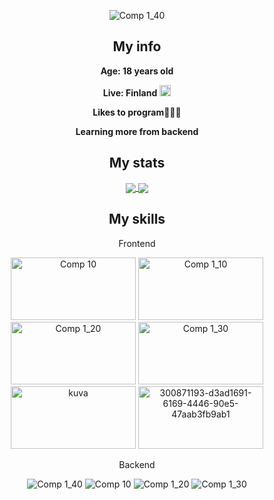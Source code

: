 <div align="center">

![Comp 1_40](https://user-images.githubusercontent.com/88773115/197396593-3171a958-78f0-4b59-9923-4d635a4f41b5.png)

## My info

**Age: 18 years old**

**Live: Finland**
<img src="https://user-images.githubusercontent.com/88773115/197399219-28db895a-b377-4668-b5f1-d2ed4614fa3a.png" width="18" height="18">

**Likes to program👨🏾‍💻**

**Learning more from backend**


## My stats

<a href="https://github.com/Hakkerikakkeri">
  <img align="center" src="https://github-readme-stats.vercel.app/api/top-langs/?username=Hakkerikakkeri&tex&title_color=ffffff&text_color=c9cacc&icon_color=3D76AA&bg_color=121212&langs_count=3" />
</a>
<a href="https://github.com/Hakkerikakkeri">
  <img align="center" src="https://github-readme-stats.vercel.app/api?username=Hakkerikakkeri&show_icons=true&line_height=27&count_private=true&title_color=ffffff&text_color=c9cacc&icon_color=3D76AA&bg_color=121212"/>
</a>

## My skills

<p>Frontend</p>

<img src="https://user-images.githubusercontent.com/88773115/197390299-2499ca0d-a585-4b6b-b952-a689357c6905.png" alt="Comp 10" width="200" height="100">
<img src="https://user-images.githubusercontent.com/88773115/197390495-d169e38b-5424-499a-bd57-66042b4487b0.png" alt="Comp 1_10" width="200" height="100">
<img src="https://user-images.githubusercontent.com/88773115/197390610-a999233b-cbb6-4aa6-aced-934ca69e9081.png" alt="Comp 1_20" width="200" height="100">
<img src="https://user-images.githubusercontent.com/88773115/197390880-d4dfa4bf-9e0f-43aa-a721-74f1f6200a63.png" alt="Comp 1_30" width="200" height="100">
<img src="https://github.com/Hakkerikakkeri/Hakkerikakkeri/assets/88773115/99da641f-5d0a-42fe-946d-d5737638f998" alt="kuva" width="200" height="100">
<img src="https://github.com/Hakkerikakkeri/Hakkerikakkeri/assets/88773115/291101df-5705-437b-a4b6-aa5b6f38ef58" alt="300871193-d3ad1691-6169-4446-90e5-47aab3fb9ab1" width="200" height="100">





  
<p>Backend</p>
  
![Comp 1_40](https://user-images.githubusercontent.com/88773115/225721525-705b75b2-9d2a-4c59-880e-85b87a7960b6.png)
![Comp 10](https://user-images.githubusercontent.com/88773115/225719053-c943c565-dc3b-47ff-b842-fd0b12a05762.png)
![Comp 1_20](https://user-images.githubusercontent.com/88773115/225719876-8eec6225-e11e-47e0-818f-40eed92230ec.png)
![Comp 1_30](https://user-images.githubusercontent.com/88773115/225720600-b3c825b9-dfea-40ce-9bb2-7599960c0bde.png)

  
</div>

